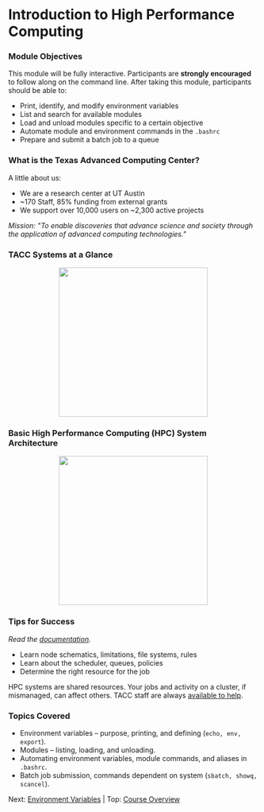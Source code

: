 # Introduction to High Performance Computing

### Module Objectives

This module will be fully interactive. Participants are **strongly encouraged** to follow along on the command line. After taking this module, participants should be able to:

 * Print, identify, and modify environment variables
 * List and search for available modules
 * Load and unload modules specific to a certain objective
 * Automate module and environment commands in the `.bashrc`
 * Prepare and submit a batch job to a queue


### What is the Texas Advanced Computing Center?

 A little about us:

  * We are a research center at UT Austin
  * ~170 Staff, 85% funding from external grants
  * We support over 10,000 users on ~2,300 active projects

 *Mission: "To enable discoveries that advance science and society through the application of advanced computing technologies."*


 ### TACC Systems at a Glance


 <center><img src="../resources/machines.png" style="height:300px;"></center>


### Basic High Performance Computing (HPC) System Architecture

<center><img src="../resources/hpc_schematic.png" style="height:300px;"></center>


### Tips for Success

*Read the [documentation](https://portal.tacc.utexas.edu/user-guides).*

 * Learn node schematics, limitations, file systems, rules
 * Learn about the scheduler, queues, policies
 * Determine the right resource for the job

HPC systems are shared resources. Your jobs and activity on a cluster, if mismanaged, can affect others. TACC staff are always [available to help](https://portal.tacc.utexas.edu/tacc-consulting).


### Topics Covered

 * Environment variables – purpose, printing, and defining (`echo, env, export`).
 * Modules – listing, loading, and unloading.
 * Automating environment variables, module commands, and aliases in `.bashrc`.
 * Batch job submission, commands dependent on system (`sbatch, showq, scancel`).



Next: [Environment Variables](intro_to_hpc_02.md) | Top: [Course Overview](../README.md)
